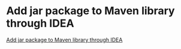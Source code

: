 # Add jar package to Maven library through IDEA
[Add jar package to Maven library through IDEA](https://aiwithcloud.com/2022/09/19/add_jar_package_to_maven_library_through_idea/)
